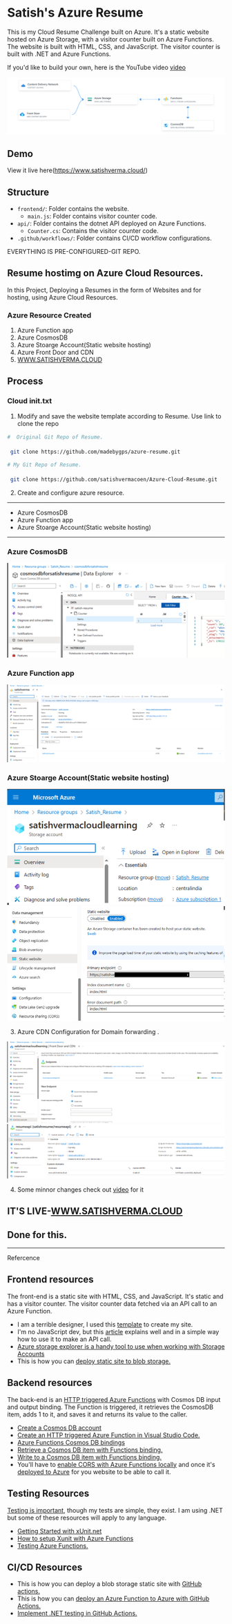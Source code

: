 # Satish's Azure Resume

This is my Cloud Resume Challenge built on Azure. It's a static website hosted on Azure Storage, with a visitor counter built on Azure Functions. The website is built with HTML, CSS, and JavaScript. The visitor counter is built with .NET and Azure Functions. 

If you'd like to build your own, here is the YouTube video [video](https://youtu.be/ieYrBWmkfno) 

![architecture](architecture.png)

## Demo

View it live here(https://www.satishverma.cloud/)

## Structure

- `frontend/`: Folder contains the website.
    - `main.js`: Folder contains visitor counter code.
- `api/`: Folder contains the dotnet API deployed on Azure Functions.
    - `Counter.cs`: Contains the visitor counter code.
- `.github/workflows/`: Folder contains CI/CD workflow configurations.

EVERYTHING IS PRE-CONFIGURED-GIT REPO.
## Resume hostimg on Azure Cloud Resources.
In this Project, Deploying a Resumes in the form of Websites and for hosting, using Azure Cloud Resources.
### Azure Resource Created

1. Azure Function app 
2. Azure CosmosDB
3. Azure Stoarge Account(Static website hosting)
4. Azure Front Door and CDN
5. [WWW.SATISHVERMA.CLOUD](htttp://www.satishverma.cloud)

## Process

### Cloud init.txt

1. Modify and save the website template according to Resume. Use link to clone the repo

```bash
#  Original Git Repo of Resume.

 git clone https://github.com/madebygps/azure-resume.git

```

```bash
# My Git Repo of Resume.

 git clone https://github.com/satishvermacoen/Azure-Cloud-Resume.git

```

2. Create and configure azure resource.
-----------------
- Azure CosmosDB
- Azure Function app 
- Azure Stoarge Account(Static website hosting)
-----------------
### Azure CosmosDB

![App Screenshot](/img/6.png)

### Azure Function app

![App Screenshot](/img/3.png)

### Azure Stoarge Account(Static website hosting)

![App Screenshot](/img/1.png)
![App Screenshot](/img/2.png)

3. Azure CDN Configuration for Domain forwarding .

![App Screenshot](/img/7.png)
![App Screenshot](/img/5.png)

4. Some minnor changes check out [video](https://www.youtube.com/watch?v=ieYrBWmkfno&t=4041s) for it 

## IT'S LIVE-[WWW.SATISHVERMA.CLOUD](htttp://www.satishverma.cloud)

## Done for this.
-----------------------------------
Refercence
## Frontend resources

The front-end is a static site with HTML, CSS, and JavaScript. It's static and has a visitor counter. The visitor counter data fetched via an API call to an Azure Function.

- I am a terrible designer, I used this [template](https://www.styleshout.com/free-templates/ceevee/) to create my site. 
- I'm no JavaScript dev, but this [article](https://www.digitalocean.com/community/tutorials/how-to-use-the-javascript-fetch-api-to-get-data) explains well and in a simple way how to use it to make an API call.
- [Azure storage explorer is a handy tool to use when working with Storage Accounts](https://azure.microsoft.com/en-us/features/storage-explorer/)
- This is how you can [deploy static site to blob storage.](https://docs.microsoft.com/en-us/azure/storage/blobs/storage-blob-static-website-host)

## Backend resources

The back-end is an [HTTP triggered Azure Functions](https://docs.microsoft.com/en-us/azure/azure-functions/functions-bindings-http-webhook-trigger?tabs=csharp) with Cosmos DB input and output binding. The Function is triggered, it retrieves the CosmosDB item, adds 1 to it, and saves it and returns its value to the caller.

- [Create a Cosmos DB account](https://docs.microsoft.com/en-us/azure/cosmos-db/create-cosmosdb-resources-portal)
- [Create an HTTP triggered Azure Function in Visual Studio Code.](https://docs.microsoft.com/azure/azure-functions/functions-develop-vs-code?tabs=csharp)
- [Azure Functions Cosmos DB bindings](https://docs.microsoft.com/en-us/azure/azure-functions/functions-bindings-cosmosdb-v2)
- [Retrieve a Cosmos DB item with Functions binding.](https://docs.microsoft.com/azure/azure-functions/functions-bindings-cosmosdb-v2-input?tabs=csharp)
- [Write to a Cosmos DB item with Functions binding.](https://docs.microsoft.com/azure/azure-functions/functions-bindings-cosmosdb-v2-output?tabs=csharp)
- You'll have to [enable CORS with Azure Functions locally](https://learn.microsoft.com/azure/azure-functions/functions-develop-local#local-settings-file) and once it's [deployed to Azure](https://docs.microsoft.com/azure/azure-functions/functions-how-to-use-azure-function-app-settings?tabs=portal#cors) for you website to be able to call it.

## Testing Resources

[Testing is important](https://dev.to/flippedcoding/its-important-to-test-your-code-3lid), though my tests are simple, they exist. I am using .NET but some of these resources will apply to any language.

- [Getting Started with xUnit.net](https://xunit.net/docs/getting-started/netcore/cmdline)
- [How to setup Xunit with Azure Functions](https://madebySatish.com/how-to-use-xunit-with-azure-functions/)
- [Testing Azure Functions.](https://techcommunity.microsoft.com/t5/fasttrack-for-azure/azure-functions-part-2-unit-and-integration-testing/ba-p/3769764) 


## CI/CD Resources

- This is how you can deploy a blob storage static site with [GitHub actions.](https://docs.microsoft.com/azure/storage/blobs/storage-blobs-static-site-github-actions)
- This is how you can [deploy an Azure Function to Azure with GitHub Actions.](https://github.com/marketplace/actions/azure-functions-action)
- [Implement .NET testing in GitHub Actions.](https://docs.github.com/en/actions/guides/building-and-testing-net)